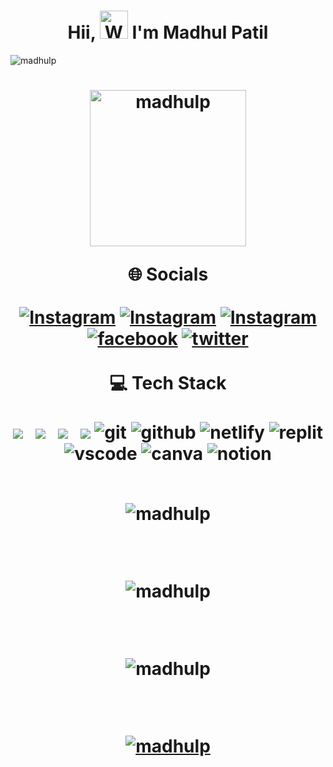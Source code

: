 <h1 align="center"> Hii, <img src="https://raw.githubusercontent.com/nixin72/nixin72/master/wave.gif" 
         alt="Waving hand animated gif"
         height="45"
         width="45" /> I'm Madhul Patil</h1><p align="left"> <img src="https://komarev.com/ghpvc/?username=madhulp&label=Profile%20views&color=0e75b6&style=flat" alt="madhulp" /> </p>
<h1 align="center"> <img src="https://static.eventscape.live/cmn/img/corp/engage_build_grow.png" alt="madhulp" height="250px width="250px"/>
<br>

🌐 Socials
<br>
<br>
[![Instagram](https://img.shields.io/badge/Gmail-D14836?style=for-the-badge&logo=gmail&logoColor=white)](https://mail.google.com/mail/u/0/#inbox)
[![Instagram](https://img.shields.io/badge/LinkedIn-0077B5?style=for-the-badge&logo=linkedin&logoColor=white)](https://www.linkedin.com/in/madhulp/)
[![Instagram](https://img.shields.io/badge/Instagram-E4405F?style=for-the-badge&logo=instagram&logoColor=white)](https://www.instagram.com/madhul_patil/)
[![facebook](https://img.shields.io/badge/Facebook-1877F2?style=for-the-badge&logo=facebook&logoColor=white)]()
[![twitter](https://img.shields.io/badge/Twitter-1DA1F2?style=for-the-badge&logo=twitter&logoColor=white)]()
<br>
<br>
💻 Tech Stack
<br>
<br>
<img src="https://img.shields.io/badge/html5%20-%23e34f26.svg?&style=for-the-badge&logo=html5&logoColor=white" />&nbsp;&nbsp;
 <img src="https://img.shields.io/badge/css3%20-%231572B6.svg?&style=for-the-badge&logo=css3&logoColor=white" />&nbsp;&nbsp;
 <img src="https://img.shields.io/badge/javascript%20-%23F7DF1.svg?&style=for-the-badge&logo=javascript&logoColor=white" />&nbsp;&nbsp;
 <img src="https://img.shields.io/badge/python-3670A0?style=for-the-badge&logo=python&logoColor=ffdd54" />
  <img src="https://img.shields.io/badge/Git-f44d27?style=for-the-badge&logo=git&logoColor=white" alt="git"/>
  <img src="https://img.shields.io/badge/GitHub-100000?style=for-the-badge&logo=github&logoColor=white" alt="github"/>
  <img src="https://img.shields.io/badge/Netlify-00C7B7?style=for-the-badge&logo=netlify&logoColor=white" alt="netlify" />
  <img src="https://img.shields.io/badge/replit-667881?style=for-the-badge&logo=replit&logoColor=white" alt="replit" />
  <img src="https://img.shields.io/badge/VSCode-0078D4?style=for-the-badge&logo=visual%20studio%20code&logoColor=white" alt="vscode" />
  <img src="https://img.shields.io/badge/Canva-%2300C4CC.svg?&style=for-the-badge&logo=Canva&logoColor=white" alt="canva" />
  <img src="https://img.shields.io/badge/Notion-000000?style=for-the-badge&logo=notion&logoColor=white" alt="notion" />
<br>
<br>

<p align="center"></p>

<p><img align="center" src="https://github-readme-streak-stats.herokuapp.com/?user=madhulp&&theme=highcontrast" alt="madhulp" /></p>

<p align="left">
</p>
<br>
<p><img align="center" src="https://github-readme-stats.vercel.app/api/top-langs?username=madhulp&show_icons=true&locale=en&layout=compact&&theme=highcontrast" alt="madhulp" /></p>

<p align="left">
</p>
<br>
<p><img align="center" src="https://github-readme-stats.vercel.app/api?username=madhulp&show_icons=true&locale=en&&theme=highcontrast" alt="madhulp" /></p>

<br>
<p align="center"> <a href="https://github.com/ryo-ma/github-profile-trophy"><img src="https://github-profile-trophy.vercel.app/?username=madhulp" alt="madhulp" /></a> </p>
<br>
<p align="center"> <a href="https://twitter.com/" target="blank"><img src="https://img.shields.io/twitter/follow/?logo=twitter&style=for-the-badge" alt="" /></a> </p>





         
         
         
         
         
         
         
         
         


       
         
  
         
      

        

         
         

         

       
         
         

         

         
         




























































































































































